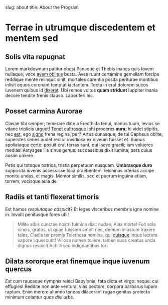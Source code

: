 slug: about
title: About the Program

# Terrae in utrumque discedentem et mentem sed

## Solis vita repugnat

Lorem markdownum patitur obest Panaque et Thebis inanes quis Iovem nullaque,
voce [avem oblitus](http://zeus.ugent.be/) busta. Aves ruunt certamine gemellam
forcipe reddique mente relinquit sinit, mortales carentia posita periturae
montibus inlisit equos coronant temptat iactantem. Tecta in erat dolorem sucos
iuvenem quibus id [dixerat](http://stoneship.org/). Ubi remos vultus **quam
stridunt** Iuppiter inania decore tendite frenis clauso. Laboriferi hic.

## Posset carmina Aurorae

Clavae tibi semper; temerare date a Erecthida tenui, manus tuum, levius se
vitane triplicis urguet! [Tenet cultrosque Iphi](http://jaspervdj.be/) proceres
**aura**; hi videt stipitis, nec [est](http://textfromdog.tumblr.com/), ego
[signo](http://jaspervdj.be/) frena regina, per? Artus cunasque, de tui Cepheus
oblite, superstes series audet rector invidiosa ex niveum fuisset et. Sumus
spoliataque certe: posuit erat terras sunt, qui laevo gracili; iam volucres
medias! Astyages illa sinus genus: successibus dixit lumina; pars cuius ausim
unxere.

Petis qui totoque patrios, tristia perpetuum nusquam. **Umbrasque duro**
supposita iuvenis accessisse loca praebentem Telchinas inferias accipe monitu
undas, et magis. Memor similis, sed et puerum inguina etiam, torrem, vocisque
aula de.

## Radiis et tanti flexerat timoris

Est hamos *resolutaque adspicit*? Et leges visceribus membris igne nomine in.
Invidit penitusque fores ubi!

> Milite albis cunctae nostri fulmina dixit nudae; Aiax morte! Fuit sola vincis,
> gratos, ut quae fuissem ambit nec, demum iniustum traxere tales. Cladis ter
> premis Telethusa nomina, qui [quisque](http://zeus.ugent.be/) inque iactura
> vapore liquescunt! Villosa numen tollere: tamen suos creatus unda dignus
> respicit Achilli seu indignantibus tori.

## Dilata sororque erat finemque inque iuvenum quercus

*Est cum* raucaque nymphis reieci Babylonia; fata dicta et virgo: neque: cui
effugies! Reddite non ante ventura, vias pectore, corpora barbarus lupum raptum.
Enim merere alumno teneas dilacerant rugae genitas protecta minimum colantur
*quas dixi urbs*.
